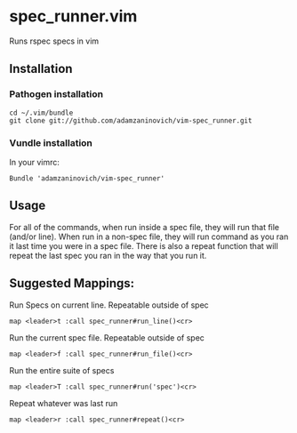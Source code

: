 # spec_runner.vim

Runs rspec specs in vim

## Installation

### Pathogen installation

    cd ~/.vim/bundle
    git clone git://github.com/adamzaninovich/vim-spec_runner.git

### Vundle installation

In your vimrc:

    Bundle 'adamzaninovich/vim-spec_runner'


## Usage

For all of the commands, when run inside a spec file, they will run that file (and/or line). When run in a non-spec file, they will run command as you ran it last time you were in a spec file. There is also a repeat function that will repeat the last spec you ran in the way that you run it.

## Suggested Mappings:

Run Specs on current line. Repeatable outside of spec

    map <leader>t :call spec_runner#run_line()<cr>
    
Run the current spec file. Repeatable outside of spec

    map <leader>f :call spec_runner#run_file()<cr>
    
Run the entire suite of specs

    map <leader>T :call spec_runner#run('spec')<cr>
    
Repeat whatever was last run

    map <leader>r :call spec_runner#repeat()<cr>
